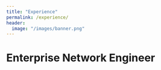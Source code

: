 ```yaml
---
title: "Experience"
permalink: /experience/
header:
  image: "/images/banner.png"
---
```


# Enterprise Network Engineer